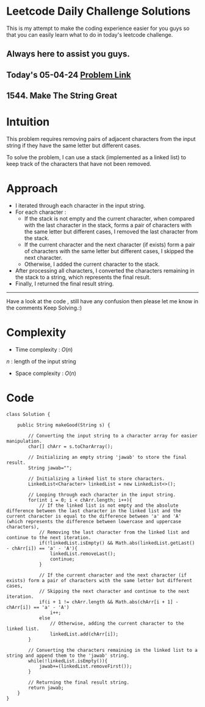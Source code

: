 # Leetcode Daily Challenge Solutions

This is my attempt to make the coding experience easier for you guys so that you can easily learn what to do in today's leetcode challenge.

## Always here to assist you guys.

## Today's 05-04-24 [Problem Link](https://leetcode.com/problems/make-the-string-great/description/?envType=daily-question&envId=2024-04-05)
## 1544. Make The String Great

# Intuition
<!-- Describe your first thoughts on how to solve this problem. -->
This problem requires removing pairs of adjacent characters from the input string if they have the same letter but different cases.

To solve the problem, I can use a stack (implemented as a linked list) to keep track of the characters that have not been removed.

# Approach
<!-- Describe your approach to solving the problem. -->
- I iterated through each character in the input string.
- For each character :
  - If the stack is not empty and the current character, when compared with the last character in the stack, forms a pair of characters with the same letter but different cases, I removed the last character from the stack.
  - If the current character and the next character (if exists) form a pair of characters with the same letter but different cases, I skipped the next character.
  - Otherwise, I added the current character to the stack.
- After processing all characters, I converted the characters remaining in the stack to a string, which represents the final result.
- Finally, I returned the final result string.

--- 
Have a look at the code , still have any confusion then please let me know in the comments
Keep Solving.:)

# Complexity
- Time complexity : $O(n)$
<!-- Add your time complexity here, e.g. $$O(n)$$ -->
$n$ : length of the input string
- Space complexity : $O(n)$
<!-- Add your space complexity here, e.g. $$O(n)$$ -->

# Code
```
class Solution {
   
    public String makeGood(String s) {
        
        // Converting the input string to a character array for easier manipulation.
        char[] chArr = s.toCharArray(); 
        
        // Initializing an empty string 'jawab' to store the final result.
        String jawab="";
        
        // Initializing a linked list to store characters.
        LinkedList<Character> linkedList = new LinkedList<>();
        
        // Looping through each character in the input string.
        for(int i = 0; i < chArr.length; i++){
            // If the linked list is not empty and the absolute difference between the last character in the linked list and the current character is equal to the difference between 'a' and 'A' (which represents the difference between lowercase and uppercase characters),
            // Removing the last character from the linked list and continue to the next iteration.
            if(!linkedList.isEmpty() && Math.abs(linkedList.getLast() - chArr[i]) == 'a' - 'A'){
                linkedList.removeLast(); 
                continue;
            }
            
            // If the current character and the next character (if exists) form a pair of characters with the same letter but different cases,
            // Skipping the next character and continue to the next iteration.
            if(i + 1 != chArr.length && Math.abs(chArr[i + 1] - chArr[i]) == 'a' - 'A') 
                i++;
            else 
                // Otherwise, adding the current character to the linked list.
                linkedList.add(chArr[i]);
        }
        
        // Converting the characters remaining in the linked list to a string and append them to the 'jawab' string.
        while(!linkedList.isEmpty()){
            jawab+=(linkedList.removeFirst());
        }
        
        // Returning the final result string.
        return jawab;
    }
}
```